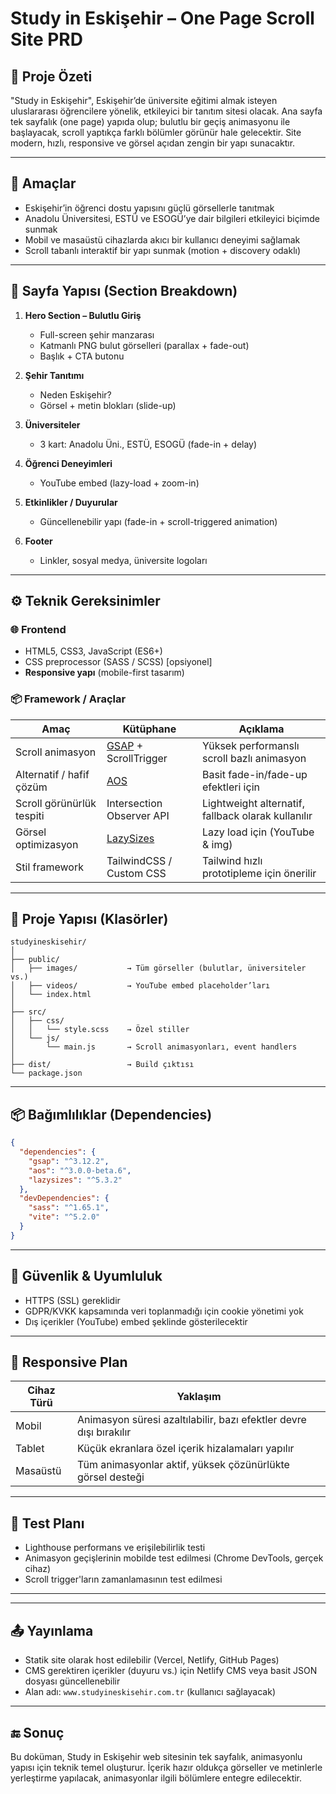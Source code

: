 # Study in Eskişehir – One Page Scroll Site PRD

## 📌 Proje Özeti

"Study in Eskişehir", Eskişehir’de üniversite eğitimi almak isteyen uluslararası öğrencilere yönelik, etkileyici bir tanıtım sitesi olacak. Ana sayfa tek sayfalık (one page) yapıda olup; bulutlu bir geçiş animasyonu ile başlayacak, scroll yaptıkça farklı bölümler görünür hale gelecektir. Site modern, hızlı, responsive ve görsel açıdan zengin bir yapı sunacaktır.

---

## 🎯 Amaçlar

- Eskişehir’in öğrenci dostu yapısını güçlü görsellerle tanıtmak
- Anadolu Üniversitesi, ESTÜ ve ESOGÜ’ye dair bilgileri etkileyici biçimde sunmak
- Mobil ve masaüstü cihazlarda akıcı bir kullanıcı deneyimi sağlamak
- Scroll tabanlı interaktif bir yapı sunmak (motion + discovery odaklı)

---

## 🧱 Sayfa Yapısı (Section Breakdown)

1. **Hero Section – Bulutlu Giriş**
   - Full-screen şehir manzarası
   - Katmanlı PNG bulut görselleri (parallax + fade-out)
   - Başlık + CTA butonu

2. **Şehir Tanıtımı**
   - Neden Eskişehir?
   - Görsel + metin blokları (slide-up)

3. **Üniversiteler**
   - 3 kart: Anadolu Üni., ESTÜ, ESOGÜ (fade-in + delay)

4. **Öğrenci Deneyimleri**
   - YouTube embed (lazy-load + zoom-in)

5. **Etkinlikler / Duyurular**
   - Güncellenebilir yapı (fade-in + scroll-triggered animation)

6. **Footer**
   - Linkler, sosyal medya, üniversite logoları

---

## ⚙️ Teknik Gereksinimler

### 🌐 Frontend

- HTML5, CSS3, JavaScript (ES6+)
- CSS preprocessor (SASS / SCSS) [opsiyonel]
- **Responsive yapı** (mobile-first tasarım)

### 📦 Framework / Araçlar

| Amaç | Kütüphane | Açıklama |
|------|-----------|----------|
| Scroll animasyon | [GSAP](https://greensock.com/gsap/) + ScrollTrigger | Yüksek performanslı scroll bazlı animasyon |
| Alternatif / hafif çözüm | [AOS](https://michalsnik.github.io/aos/) | Basit fade-in/fade-up efektleri için |
| Scroll görünürlük tespiti | Intersection Observer API | Lightweight alternatif, fallback olarak kullanılır |
| Görsel optimizasyon | [LazySizes](https://github.com/aFarkas/lazysizes) | Lazy load için (YouTube & img) |
| Stil framework | TailwindCSS / Custom CSS | Tailwind hızlı prototipleme için önerilir |

---

## 📁 Proje Yapısı (Klasörler)

```
studyineskisehir/
│
├── public/
│   ├── images/           → Tüm görseller (bulutlar, üniversiteler vs.)
│   ├── videos/           → YouTube embed placeholder’ları
│   └── index.html
│
├── src/
│   ├── css/
│   │   └── style.scss    → Özel stiller
│   └── js/
│       └── main.js       → Scroll animasyonları, event handlers
│
├── dist/                 → Build çıktısı
└── package.json
```

---

## 📦 Bağımlılıklar (Dependencies)

```json
{
  "dependencies": {
    "gsap": "^3.12.2",
    "aos": "^3.0.0-beta.6",
    "lazysizes": "^5.3.2"
  },
  "devDependencies": {
    "sass": "^1.65.1",
    "vite": "^5.2.0"
  }
}
```

---

## 🔐 Güvenlik & Uyumluluk

- HTTPS (SSL) gereklidir
- GDPR/KVKK kapsamında veri toplanmadığı için cookie yönetimi yok
- Dış içerikler (YouTube) embed şeklinde gösterilecektir

---

## 📱 Responsive Plan

| Cihaz Türü | Yaklaşım |
|------------|----------|
| Mobil | Animasyon süresi azaltılabilir, bazı efektler devre dışı bırakılır |
| Tablet | Küçük ekranlara özel içerik hizalamaları yapılır |
| Masaüstü | Tüm animasyonlar aktif, yüksek çözünürlükte görsel desteği |

---

## 🧪 Test Planı

- Lighthouse performans ve erişilebilirlik testi
- Animasyon geçişlerinin mobilde test edilmesi (Chrome DevTools, gerçek cihaz)
- Scroll trigger'ların zamanlamasının test edilmesi

---



---

## 📤 Yayınlama

- Statik site olarak host edilebilir (Vercel, Netlify, GitHub Pages)
- CMS gerektiren içerikler (duyuru vs.) için Netlify CMS veya basit JSON dosyası güncellenebilir
- Alan adı: `www.studyineskisehir.com.tr` (kullanıcı sağlayacak)

---

## 🔚 Sonuç

Bu doküman, Study in Eskişehir web sitesinin tek sayfalık, animasyonlu yapısı için teknik temel oluşturur. İçerik hazır oldukça görseller ve metinlerle yerleştirme yapılacak, animasyonlar ilgili bölümlere entegre edilecektir.
